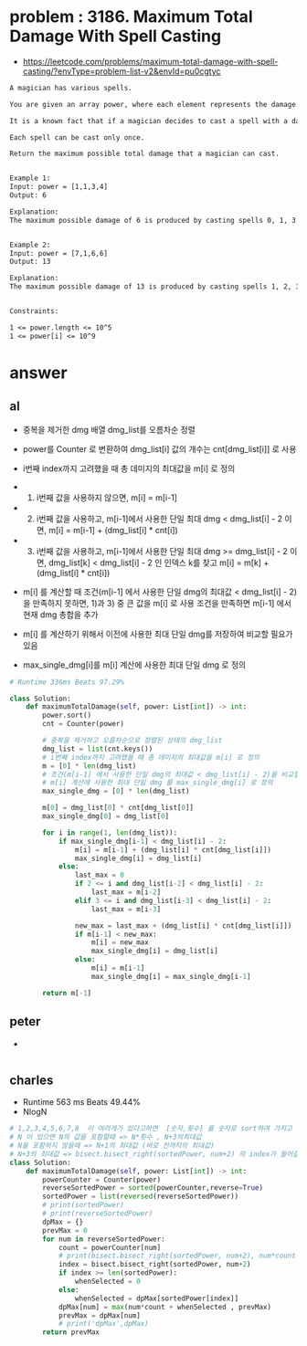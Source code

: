 # problem : 3186. Maximum Total Damage With Spell Casting
- https://leetcode.com/problems/maximum-total-damage-with-spell-casting/?envType=problem-list-v2&envId=pu0cgtyc

```txt
A magician has various spells.

You are given an array power, where each element represents the damage of a spell. Multiple spells can have the same damage value.

It is a known fact that if a magician decides to cast a spell with a damage of power[i], they cannot cast any spell with a damage of power[i] - 2, power[i] - 1, power[i] + 1, or power[i] + 2.

Each spell can be cast only once.

Return the maximum possible total damage that a magician can cast.


Example 1:
Input: power = [1,1,3,4]
Output: 6

Explanation:
The maximum possible damage of 6 is produced by casting spells 0, 1, 3 with damage 1, 1, 4.


Example 2:
Input: power = [7,1,6,6]
Output: 13

Explanation:
The maximum possible damage of 13 is produced by casting spells 1, 2, 3 with damage 1, 6, 6.


Constraints:

1 <= power.length <= 10^5
1 <= power[i] <= 10^9
```

# answer

## al
- 중복을 제거한 dmg 배열 dmg_list를 오름차순 정렬
- power를 Counter 로 변환하여 dmg_list[i] 값의 개수는 cnt[dmg_list[i]] 로 사용
- i번째 index까지 고려했을 때 총 데미지의 최대값을 m[i] 로 정의

- 1) i번째 값을 사용하지 않으면, m[i] = m[i-1]
- 2) i번째 값을 사용하고, m[i-1]에서 사용한 단일 최대 dmg < dmg_list[i] - 2 이면, m[i] = m[i-1] + (dmg_list[i] * cnt[i])
- 3) i번째 값을 사용하고, m[i-1]에서 사용한 단일 최대 dmg >= dmg_list[i] - 2 이면, dmg_list[k] < dmg_list[i] - 2 인 인덱스 k를 찾고 m[i] = m[k] + (dmg_list[i] * cnt[i])

- m[i] 를 계산할 때
조건(m[i-1] 에서 사용한 단일 dmg의 최대값 < dmg_list[i] - 2) 을 만족하지 못하면, 1)과 3) 중 큰 값을 m[i] 로 사용
조건을 만족하면 m[i-1] 에서 현재 dmg 총합을 추가

- m[i] 를 계산하기 위해서 이전에 사용한 최대 단일 dmg를 저장하여 비교할 필요가 있음
- max_single_dmg[i]를 m[i] 계산에 사용한 최대 단일 dmg 로 정의

```python
# Runtime 336ms Beats 97.29%

class Solution:
    def maximumTotalDamage(self, power: List[int]) -> int:
        power.sort()
        cnt = Counter(power)

        # 중복을 제거하고 오름차순으로 정렬된 상태의 dmg_list
        dmg_list = list(cnt.keys())
        # i번째 index까지 고려했을 때 총 데미지의 최대값을 m[i] 로 정의
        m = [0] * len(dmg_list)
        # 조건(m[i-1] 에서 사용한 단일 dmg의 최대값 < dmg_list[i] - 2)을 비교할 때 사용
        # m[i] 계산에 사용한 최대 단일 dmg 를 max_single_dmg[i] 로 정의
        max_single_dmg = [0] * len(dmg_list)

        m[0] = dmg_list[0] * cnt[dmg_list[0]]
        max_single_dmg[0] = dmg_list[0]

        for i in range(1, len(dmg_list)):
            if max_single_dmg[i-1] < dmg_list[i] - 2:
                m[i] = m[i-1] + (dmg_list[i] * cnt[dmg_list[i]])
                max_single_dmg[i] = dmg_list[i]
            else:
                last_max = 0
                if 2 <= i and dmg_list[i-2] < dmg_list[i] - 2:
                    last_max = m[i-2]
                elif 3 <= i and dmg_list[i-3] < dmg_list[i] - 2:
                    last_max = m[i-3]

                new_max = last_max + (dmg_list[i] * cnt[dmg_list[i]])
                if m[i-1] < new_max:
                    m[i] = new_max
                    max_single_dmg[i] = dmg_list[i]
                else:
                    m[i] = m[i-1]
                    max_single_dmg[i] = max_single_dmg[i-1]

        return m[-1]
```


## peter
- 
```python
```


## charles
- Runtime 563 ms Beats 49.44%
- NlogN
```python
# 1,2,3,4,5,6,7,8  이 여러개가 있다고하면  [숫자,횟수] 를 숫자로 sort하여 가지고 있으면 된다.
# N 이 있으면 N의 값을 포함할때 => N*횟수 , N+3의최대값
# N을 포함하지 않을때 => N+1의 최대값 (바로 전까지의 최대값)
# N+3의 최대값 => bisect.bisect_right(sortedPower, num+2) 의 index가 들어갈 위치에 있는 것이 num+3 의 값이 됨.
class Solution:
    def maximumTotalDamage(self, power: List[int]) -> int:
        powerCounter = Counter(power)
        reverseSortedPower = sorted(powerCounter,reverse=True)
        sortedPower = list(reversed(reverseSortedPower))
        # print(sortedPower)
        # print(reverseSortedPower)
        dpMax = {}
        prevMax = 0
        for num in reverseSortedPower:
            count = powerCounter[num]
            # print(bisect.bisect_right(sortedPower, num+2), num*count , dpMax.get(num+3,prevMax) , dpMax.get(num+2,prevMax) , dpMax.get(num+1,prevMax))
            index = bisect.bisect_right(sortedPower, num+2)
            if index >= len(sortedPower):
                whenSelected = 0
            else:
                whenSelected = dpMax[sortedPower[index]]
            dpMax[num] = max(num*count + whenSelected , prevMax)
            prevMax = dpMax[num]
            # print('dpMax',dpMax)
        return prevMax

```

